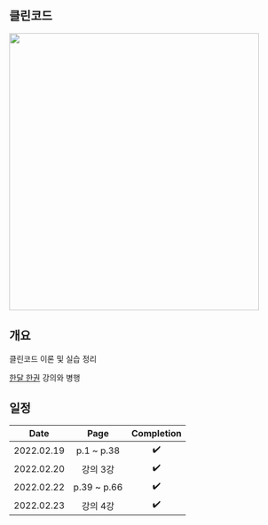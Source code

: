 ## 클린코드
<img src="https://user-images.githubusercontent.com/19742896/154788021-092b5149-ca63-44a4-800c-677a209f68a6.png" width=450 height=500>

## 개요
클린코드 이론 및 실습 정리  

[한달 한권](https://zero-base.co.kr/category_dev_camp/cleancode_1book?gclid=Cj0KCQiApL2QBhC8ARIsAGMm-KGS15oflHFHPQkXkedtuUkW7BXaC-L6duVKCEGlKXuwOuuCYMuPHQ0aAqRzEALw_wcB) 강의와 병행

## 일정
|Date|Page|Completion|
|:------:|:---:|:---:|
|2022.02.19|p.1 ~ p.38|✔️|
|2022.02.20|강의 3강|✔️|
|2022.02.22|p.39 ~ p.66|✔️|
|2022.02.23|강의 4강|✔️|
